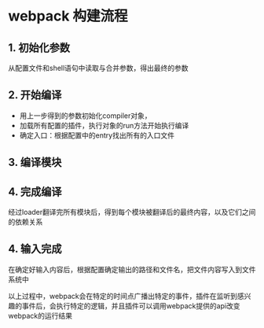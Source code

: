 # webpack 构建流程

## 1. 初始化参数
从配置文件和shell语句中读取与合并参数，得出最终的参数

## 2. 开始编译
- 用上一步得到的参数初始化compiler对象，
- 加载所有配置的插件，执行对象的run方法开始执行编译
- 确定入口：根据配置中的entry找出所有的入口文件

## 3. 编译模块

## 4. 完成编译
经过loader翻译完所有模块后，得到每个模块被翻译后的最终内容，以及它们之间的依赖关系

## 4. 输入完成
在确定好输入内容后，根据配置确定输出的路径和文件名，把文件内容写入到文件系统中


以上过程中，webpack会在特定的时间点广播出特定的事件，插件在监听到感兴趣的事件后，会执行特定的逻辑，并且插件可以调用webpack提供的api改变webpack的运行结果
